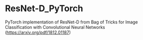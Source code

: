 # ResNet-D_PyTorch
PyTorch implementation of ResNet-D from Bag of Tricks for Image Classification with Convolutional Neural Networks (https://arxiv.org/pdf/1812.01187)
